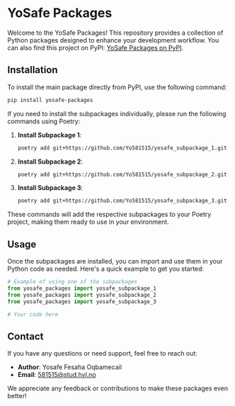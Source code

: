 
# YoSafe Packages

Welcome to the YoSafe Packages! This repository provides a collection of Python packages designed to enhance your development workflow. You can also find this project on PyPI: [YoSafe Packages on PyPI](https://pypi.org/project/yosafe-packages/).

## Installation

To install the main package directly from PyPI, use the following command:

```bash
pip install yosafe-packages
```

If you need to install the subpackages individually, please run the following commands using Poetry:

1. **Install Subpackage 1**:

    ```bash
    poetry add git+https://github.com/Yo581515/yosafe_subpackage_1.git
    ```

2. **Install Subpackage 2**:

    ```bash
    poetry add git+https://github.com/Yo581515/yosafe_subpackage_2.git
    ```

3. **Install Subpackage 3**:

    ```bash
    poetry add git+https://github.com/Yo581515/yosafe_subpackage_3.git
    ```

These commands will add the respective subpackages to your Poetry project, making them ready to use in your environment.

## Usage

Once the subpackages are installed, you can import and use them in your Python code as needed. Here's a quick example to get you started:

```python
# Example of using one of the subpackages
from yosafe_packages import yosafe_subpackage_1
from yosafe_packages import yosafe_subpackage_2
from yosafe_packages import yosafe_subpackage_3

# Your code here
```

## Contact

If you have any questions or need support, feel free to reach out:

- **Author**: Yosafe Fesaha Oqbamecail
- **Email**: [581515@stud.hvl.no](mailto:581515@stud.hvl.no)

We appreciate any feedback or contributions to make these packages even better!
